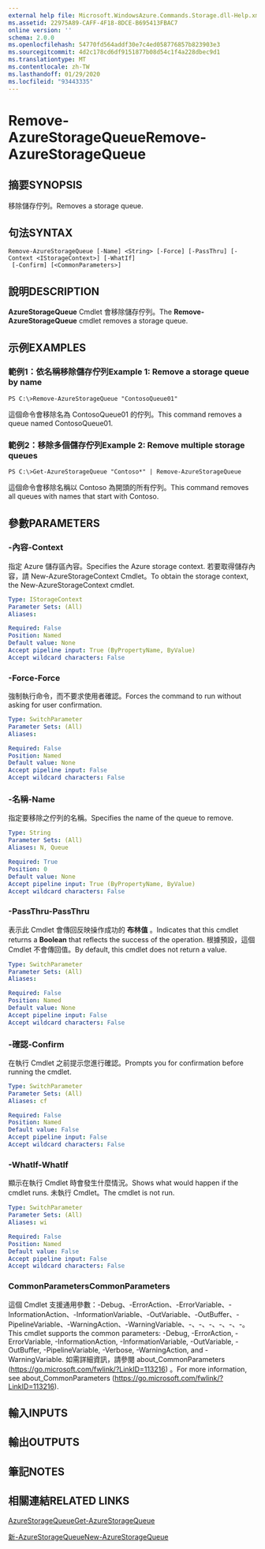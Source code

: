 ```yaml
---
external help file: Microsoft.WindowsAzure.Commands.Storage.dll-Help.xml
ms.assetid: 22975A89-CAFF-4F18-8DCE-B695413FBAC7
online version: ''
schema: 2.0.0
ms.openlocfilehash: 54770fd564addf30e7c4ed058776857b823903e3
ms.sourcegitcommit: 4d2c178cd6df9151877b08d54c1f4a228dbec9d1
ms.translationtype: MT
ms.contentlocale: zh-TW
ms.lasthandoff: 01/29/2020
ms.locfileid: "93443335"
---
```

# <span data-ttu-id="ce087-101">Remove-AzureStorageQueue</span><span class="sxs-lookup"><span data-stu-id="ce087-101">Remove-AzureStorageQueue</span></span>

## <span data-ttu-id="ce087-102">摘要</span><span class="sxs-lookup"><span data-stu-id="ce087-102">SYNOPSIS</span></span>
<span data-ttu-id="ce087-103">移除儲存佇列。</span><span class="sxs-lookup"><span data-stu-id="ce087-103">Removes a storage queue.</span></span>

## <span data-ttu-id="ce087-104">句法</span><span class="sxs-lookup"><span data-stu-id="ce087-104">SYNTAX</span></span>

```
Remove-AzureStorageQueue [-Name] <String> [-Force] [-PassThru] [-Context <IStorageContext>] [-WhatIf]
 [-Confirm] [<CommonParameters>]
```

## <span data-ttu-id="ce087-105">說明</span><span class="sxs-lookup"><span data-stu-id="ce087-105">DESCRIPTION</span></span>
<span data-ttu-id="ce087-106">**AzureStorageQueue** Cmdlet 會移除儲存佇列。</span><span class="sxs-lookup"><span data-stu-id="ce087-106">The **Remove-AzureStorageQueue** cmdlet removes a storage queue.</span></span>

## <span data-ttu-id="ce087-107">示例</span><span class="sxs-lookup"><span data-stu-id="ce087-107">EXAMPLES</span></span>

### <span data-ttu-id="ce087-108">範例1：依名稱移除儲存佇列</span><span class="sxs-lookup"><span data-stu-id="ce087-108">Example 1: Remove a storage queue by name</span></span>
```
PS C:\>Remove-AzureStorageQueue "ContosoQueue01"
```

<span data-ttu-id="ce087-109">這個命令會移除名為 ContosoQueue01 的佇列。</span><span class="sxs-lookup"><span data-stu-id="ce087-109">This command removes a queue named ContosoQueue01.</span></span>

### <span data-ttu-id="ce087-110">範例2：移除多個儲存佇列</span><span class="sxs-lookup"><span data-stu-id="ce087-110">Example 2: Remove multiple storage queues</span></span>
```
PS C:\>Get-AzureStorageQueue "Contoso*" | Remove-AzureStorageQueue
```

<span data-ttu-id="ce087-111">這個命令會移除名稱以 Contoso 為開頭的所有佇列。</span><span class="sxs-lookup"><span data-stu-id="ce087-111">This command removes all queues with names that start with Contoso.</span></span>

## <span data-ttu-id="ce087-112">參數</span><span class="sxs-lookup"><span data-stu-id="ce087-112">PARAMETERS</span></span>

### <span data-ttu-id="ce087-113">-內容</span><span class="sxs-lookup"><span data-stu-id="ce087-113">-Context</span></span>
<span data-ttu-id="ce087-114">指定 Azure 儲存區內容。</span><span class="sxs-lookup"><span data-stu-id="ce087-114">Specifies the Azure storage context.</span></span>
<span data-ttu-id="ce087-115">若要取得儲存內容，請 New-AzureStorageContext Cmdlet。</span><span class="sxs-lookup"><span data-stu-id="ce087-115">To obtain the storage context, the New-AzureStorageContext cmdlet.</span></span>

```yaml
Type: IStorageContext
Parameter Sets: (All)
Aliases: 

Required: False
Position: Named
Default value: None
Accept pipeline input: True (ByPropertyName, ByValue)
Accept wildcard characters: False
```

### <span data-ttu-id="ce087-116">-Force</span><span class="sxs-lookup"><span data-stu-id="ce087-116">-Force</span></span>
<span data-ttu-id="ce087-117">強制執行命令，而不要求使用者確認。</span><span class="sxs-lookup"><span data-stu-id="ce087-117">Forces the command to run without asking for user confirmation.</span></span>

```yaml
Type: SwitchParameter
Parameter Sets: (All)
Aliases: 

Required: False
Position: Named
Default value: None
Accept pipeline input: False
Accept wildcard characters: False
```

### <span data-ttu-id="ce087-118">-名稱</span><span class="sxs-lookup"><span data-stu-id="ce087-118">-Name</span></span>
<span data-ttu-id="ce087-119">指定要移除之佇列的名稱。</span><span class="sxs-lookup"><span data-stu-id="ce087-119">Specifies the name of the queue to remove.</span></span>

```yaml
Type: String
Parameter Sets: (All)
Aliases: N, Queue

Required: True
Position: 0
Default value: None
Accept pipeline input: True (ByPropertyName, ByValue)
Accept wildcard characters: False
```

### <span data-ttu-id="ce087-120">-PassThru</span><span class="sxs-lookup"><span data-stu-id="ce087-120">-PassThru</span></span>
<span data-ttu-id="ce087-121">表示此 Cmdlet 會傳回反映操作成功的 **布林值** 。</span><span class="sxs-lookup"><span data-stu-id="ce087-121">Indicates that this cmdlet returns a **Boolean** that reflects the success of the operation.</span></span>
<span data-ttu-id="ce087-122">根據預設，這個 Cmdlet 不會傳回值。</span><span class="sxs-lookup"><span data-stu-id="ce087-122">By default, this cmdlet does not return a value.</span></span>

```yaml
Type: SwitchParameter
Parameter Sets: (All)
Aliases: 

Required: False
Position: Named
Default value: None
Accept pipeline input: False
Accept wildcard characters: False
```

### <span data-ttu-id="ce087-123">-確認</span><span class="sxs-lookup"><span data-stu-id="ce087-123">-Confirm</span></span>
<span data-ttu-id="ce087-124">在執行 Cmdlet 之前提示您進行確認。</span><span class="sxs-lookup"><span data-stu-id="ce087-124">Prompts you for confirmation before running the cmdlet.</span></span>

```yaml
Type: SwitchParameter
Parameter Sets: (All)
Aliases: cf

Required: False
Position: Named
Default value: False
Accept pipeline input: False
Accept wildcard characters: False
```

### <span data-ttu-id="ce087-125">-WhatIf</span><span class="sxs-lookup"><span data-stu-id="ce087-125">-WhatIf</span></span>
<span data-ttu-id="ce087-126">顯示在執行 Cmdlet 時會發生什麼情況。</span><span class="sxs-lookup"><span data-stu-id="ce087-126">Shows what would happen if the cmdlet runs.</span></span>
<span data-ttu-id="ce087-127">未執行 Cmdlet。</span><span class="sxs-lookup"><span data-stu-id="ce087-127">The cmdlet is not run.</span></span>

```yaml
Type: SwitchParameter
Parameter Sets: (All)
Aliases: wi

Required: False
Position: Named
Default value: False
Accept pipeline input: False
Accept wildcard characters: False
```

### <span data-ttu-id="ce087-128">CommonParameters</span><span class="sxs-lookup"><span data-stu-id="ce087-128">CommonParameters</span></span>
<span data-ttu-id="ce087-129">這個 Cmdlet 支援通用參數：-Debug、-ErrorAction、-ErrorVariable、-InformationAction、-InformationVariable、-OutVariable、-OutBuffer、-PipelineVariable、-WarningAction、-WarningVariable、-、-、-、-、-、-。</span><span class="sxs-lookup"><span data-stu-id="ce087-129">This cmdlet supports the common parameters: -Debug, -ErrorAction, -ErrorVariable, -InformationAction, -InformationVariable, -OutVariable, -OutBuffer, -PipelineVariable, -Verbose, -WarningAction, and -WarningVariable.</span></span> <span data-ttu-id="ce087-130">如需詳細資訊，請參閱 about_CommonParameters (https://go.microsoft.com/fwlink/?LinkID=113216) 。</span><span class="sxs-lookup"><span data-stu-id="ce087-130">For more information, see about_CommonParameters (https://go.microsoft.com/fwlink/?LinkID=113216).</span></span>

## <span data-ttu-id="ce087-131">輸入</span><span class="sxs-lookup"><span data-stu-id="ce087-131">INPUTS</span></span>

## <span data-ttu-id="ce087-132">輸出</span><span class="sxs-lookup"><span data-stu-id="ce087-132">OUTPUTS</span></span>

## <span data-ttu-id="ce087-133">筆記</span><span class="sxs-lookup"><span data-stu-id="ce087-133">NOTES</span></span>

## <span data-ttu-id="ce087-134">相關連結</span><span class="sxs-lookup"><span data-stu-id="ce087-134">RELATED LINKS</span></span>

[<span data-ttu-id="ce087-135">AzureStorageQueue</span><span class="sxs-lookup"><span data-stu-id="ce087-135">Get-AzureStorageQueue</span></span>](./Get-AzureStorageQueue.md)

[<span data-ttu-id="ce087-136">新-AzureStorageQueue</span><span class="sxs-lookup"><span data-stu-id="ce087-136">New-AzureStorageQueue</span></span>](./New-AzureStorageQueue.md)
